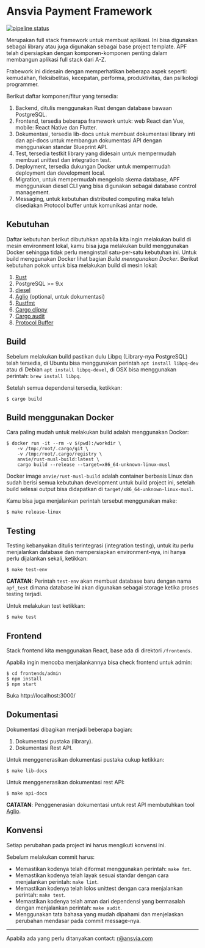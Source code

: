 Ansvia Payment Framework
============================

[![pipeline status](https://gitlab.com/anvie/payment/badges/master/pipeline.svg)](https://gitlab.com/anvie/payment/commits/master)

Merupakan full stack framework untuk membuat aplikasi. Ini bisa digunakan sebagai library atau juga digunakan sebagai base project template. 
APF telah dipersiapkan dengan komponen-komponen penting dalam membangun aplikasi full stack dari A-Z.

Frabework ini didesain dengan memperhatikan beberapa aspek seperti: kemudahan, fleksibelitas, kecepatan, performa, produktivitas, 
dan psilkologi programmer.

Berikut daftar komponen/fitur yang tersedia:

1. Backend, ditulis menggunakan Rust dengan database bawaan PostgreSQL.
2. Frontend, tersedia beberapa framework untuk: web React dan Vue, mobile: React Native dan Flutter.
3. Dokumentasi, tersedia lib-docs untuk membuat dokumentasi library inti dan api-docs untuk membangun dokumentasi API dengan menggunakan standar Blueprint API.
4. Test, tersedia testkit library yang didesain untuk mempermudah membuat unittest dan integration test.
5. Deployment, tersedia dukungan Docker untuk mempermudah deployment dan development local.
6. Migration, untuk mempermudah mengelola skema database, APF menggunakan diesel CLI yang bisa digunakan sebagai database control management.
7. Messaging, untuk kebutuhan distributed computing maka telah disediakan Protocol buffer untuk komunikasi antar node.

Kebutuhan
----------------

Daftar kebutuhan berikut dibutuhkan apabila kita ingin melakukan build di mesin environment lokal, kamu bisa juga melakukan build menggunakan Docker sehingga tidak perlu menginstall satu-per-satu kebutuhan ini. Untuk build menggunakan Docker lihat bagian *Build menngunakan Docker*.
Berikut kebutuhan pokok untuk bisa melakukan build di mesin lokal:

1. [Rust](https://www.rust-lang.org/)
2. PostgreSQL >= 9.x
3. [diesel](http://diesel.rs)
4. [Aglio](https://www.npmjs.com/package/aglio) (optional, untuk dokumentasi)
5. [Rustfmt](https://github.com/rust-lang/rustfmt)
5. [Cargo clippy](https://github.com/rust-lang/rust-clippy)
6. [Cargo audit](https://github.com/RustSec/cargo-audit)
7. [Protocol Buffer](https://developers.google.com/protocol-buffers/)

Build
-----------

Sebelum melakukan build pastikan dulu Libpq (Library-nya PostgreSQL) telah tersedia, di Ubuntu bisa menggunakan perintah `apt install libpq-dev` atau di Debian `apt install libpq-devel`, di OSX bisa menggunakan perintah: `brew install libpq`.

Setelah semua dependensi tersedia, ketikkan:

    $ cargo build

Build menggunakan Docker
----------------------------

Cara paling mudah untuk melakukan build adalah menggunakan Docker:

    $ docker run -it --rm -v $(pwd):/workdir \
        -v /tmp:/root/.cargo/git \
        -v /tmp:/root/.cargo/registry \
        anvie/rust-musl-build:latest \
        cargo build --release --target=x86_64-unknown-linux-musl

Docker image `anvie/rust-musl-build` adalah container berbasis Linux dan sudah berisi semua kebutuhan development untuk build project ini, setelah build selesai
output bisa didapatkan di `target/x86_64-unknown-linux-musl`.

Kamu bisa juga menjalankan perintah tersebut menggunakan make:

    $ make release-linux

Testing
----------

Testing kebanyakan ditulis terintegrasi (integration testing), untuk itu perlu menjalankan database
dan mempersiapkan environment-nya, ini hanya perlu dijalankan sekali, ketikkan:

    $ make test-env

**CATATAN**: Perintah `test-env` akan membuat database baru dengan nama `apf_test` dimana database ini akan digunakan
sebagai storage ketika proses testing terjadi.

Untuk melakukan test ketikkan:

    $ make test

Frontend
------------

Stack frontend kita menggunakan React, base ada di direktori `/frontends`.

Apabila ingin mencoba menjalankannya bisa check frontend untuk admin:

    $ cd frontends/admin
    $ npm install
    $ npm start

Buka http://localhost:3000/


Dokumentasi
-------------

Dokumentasi dibagikan menjadi beberapa bagian:

1. Dokumentasi pustaka (library).
2. Dokumentasi Rest API.

Untuk menggenerasikan dokumentasi pustaka cukup ketikkan:

    $ make lib-docs

Untuk menggenerasikan dokumentasi rest API:

    $ make api-docs

**CATATAN**: Penggenerasian dokumentasi untuk rest API membutuhkan tool [Aglio](https://www.npmjs.com/package/aglio).


Konvensi
------------

Setiap perubahan pada project ini harus mengikuti konvensi ini.

Sebelum melakukan commit harus:

* Memastikan kodenya telah diformat menggunakan perintah: `make fmt`.
* Memastikan kodenya telah layak sesuai standar dengan cara menjalankan perintah: `make lint`.
* Memastikan kodenya telah lolos unittest dengan cara menjalankan perintah: `make test`.
* Memastikan kodenya telah aman dari dependensi yang bermasalah dengan menjalankan perintah: `make audit`.
* Menggunakan tata bahasa yang mudah dipahami dan menjelaskan perubahan mendasar pada commit message-nya.

----
Apabila ada yang perlu ditanyakan contact: r@ansvia.com
